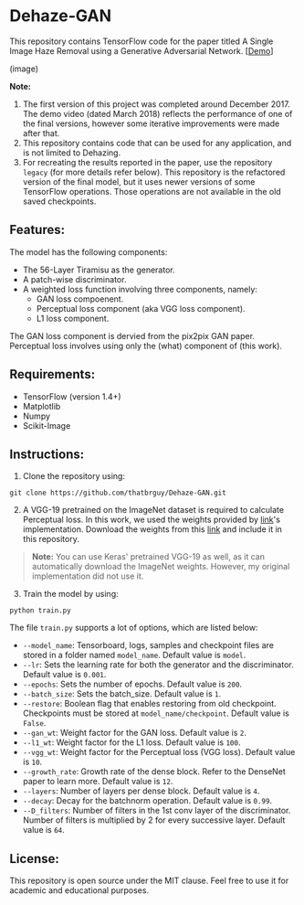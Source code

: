 # Dehaze-GAN
This repository contains TensorFlow code for the paper titled A Single Image Haze Removal using a Generative Adversarial Network. [[Demo](Youtube!)]

(image)

**Note:** 
1. The first version of this project was completed around December 2017. The demo video (dated March 2018) reflects the performance of one of the final versions, however some iterative improvements were made after that. 
2. This repository contains code that can be used for any application, and is not limited to Dehazing. 
3. For recreating the results reported in the paper, use the repository `legacy` (for more details refer below). This repository is the refactored version of the final model, but it uses newer versions of some TensorFlow operations. Those operations are not available in the old saved checkpoints.

## Features:
The model has the following components:
- The 56-Layer Tiramisu as the generator.
- A patch-wise discriminator.
- A weighted loss function involving three components, namely:
  - GAN loss compoenent.
  - Perceptual loss component (aka VGG loss component).
  - L1 loss component.

The GAN loss component is dervied from the pix2pix GAN paper. Perceptual loss involves using only the (what) component of (this work). 

## Requirements:
- TensorFlow (version 1.4+)
- Matplotlib
- Numpy
- Scikit-Image

## Instructions:
1. Clone the repository using:
```
git clone https://github.com/thatbrguy/Dehaze-GAN.git
```
2. A VGG-19 pretrained on the ImageNet dataset is required to calculate Perceptual loss. In this work, we used the weights provided by [link](placeholder)'s implementation. Download the weights from this [link](placeholder) and include it in this repository.
> **Note:** You can use Keras' pretrained VGG-19 as well, as it can automatically download the ImageNet weights. However, my original implementation did not use it.

3. Train the model by using:
```
python train.py
```
The file `train.py` supports a lot of options, which are listed below:
- `--model_name`: Tensorboard, logs, samples and checkpoint files are stored in a folder named `model_name`. Default value is `model`.
- `--lr`: Sets the learning rate for both the generator and the discriminator. Default value is `0.001`.
- `--epochs`: Sets the number of epochs. Default value is `200`.
- `--batch_size`: Sets the batch_size. Default value is `1`.
- `--restore`: Boolean flag that enables restoring from old checkpoint. Checkpoints must be stored at `model_name/checkpoint`. Default value is `False`.
- `--gan_wt`: Weight factor for the GAN loss. Default value is `2`.
- `--l1_wt`: Weight factor for the L1 loss. Default value is `100`.
- `--vgg_wt`: Weight factor for the Perceptual loss (VGG loss). Default value is `10`.
- `--growth_rate`: Growth rate of the dense block. Refer to the DenseNet paper to learn more. Default value is `12`.
- `--layers`: Number of layers per dense block. Default value is `4`.
- `--decay`: Decay for the batchnorm operation. Default value is `0.99`.
- `--D_filters`: Number of filters in the 1st conv layer of the discriminator. Number of filters is multiplied by 2 for every successive layer. Default value is `64`.


## License:
This repository is open source under the MIT clause. Feel free to use it for academic and educational purposes.
